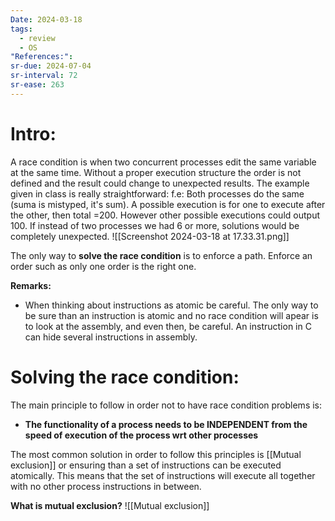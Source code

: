 ```yaml
---
Date: 2024-03-18
tags:
  - review
  - OS
"References:":
sr-due: 2024-07-04
sr-interval: 72
sr-ease: 263
---
```

# Intro: 
A race condition is when two concurrent processes edit the same variable at the same time. Without a proper execution structure the order is not defined and the result could change to unexpected results. The example given in class is really straightforward: 
f.e: 
	Both processes do the same (suma is mistyped, it's sum). A possible execution is for one to execute after the other, then total =200. However other possible executions could output 100. If instead of two processes we had 6 or more, solutions would be completely unexpected.
	![[Screenshot 2024-03-18 at 17.33.31.png]]


The only way to **solve the race condition** is to enforce a path. Enforce an order such as only one order is the right one. 

**Remarks:**
+ When thinking about instructions as atomic be careful. The only way to be sure than an instruction is atomic and no race condition will apear is to look at the assembly, and even then, be careful. An instruction in C can hide several instructions in assembly. 
# Solving the race condition: 
The main principle to follow in order not to have race condition problems is: 
+ **The functionality of a process needs to be INDEPENDENT from the speed of execution of the process wrt other processes**

The most common solution in order to follow this principles is [[Mutual exclusion]] or ensuring than a set of instructions can be executed atomically. This means that the set of instructions will execute all together with no other process instructions in between. 

**What is mutual exclusion?**
	![[Mutual exclusion]]

